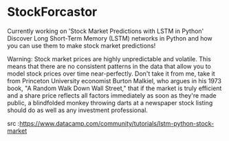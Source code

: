 # StockForcastor
Currently working on 'Stock Market Predictions with LSTM in Python'
Discover Long Short-Term Memory (LSTM) networks in Python and how you can use them to make stock market predictions!






Warning: Stock market prices are highly unpredictable and volatile. This means that there are no consistent patterns in the data that allow you to model stock prices over time near-perfectly. Don't take it from me, take it from Princeton University economist Burton Malkiel, who argues in his 1973 book, "A Random Walk Down Wall Street," that if the market is truly efficient and a share price reflects all factors immediately as soon as they're made public, a blindfolded monkey throwing darts at a newspaper stock listing should do as well as any investment professional.

src :https://www.datacamp.com/community/tutorials/lstm-python-stock-market
